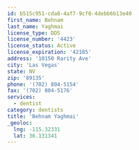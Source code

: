 ```yaml
---
id: b515c951-cda8-4af7-9cf0-4debb6b13e40
first_name: Behnam
last_name: Yaghmai
license_type: DDS
license_number: '4423'
license_status: Active
license_expiration: '42185'
address: '10150 Rarity Ave'
city: 'Las Vegas'
state: NV
zip: '89135'
phone: '(702) 804-5154'
fax: '(702) 804-5176'
services:
  - dentist
category: dentists
title: 'Behnam Yaghmai'
_geoloc:
  lng: -115.32331
  lat: 36.131341
---
```

